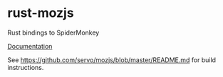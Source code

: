 # rust-mozjs

Rust bindings to SpiderMonkey

[Documentation](https://doc.servo.org/mozjs/)

See https://github.com/servo/mozjs/blob/master/README.md for build instructions.
